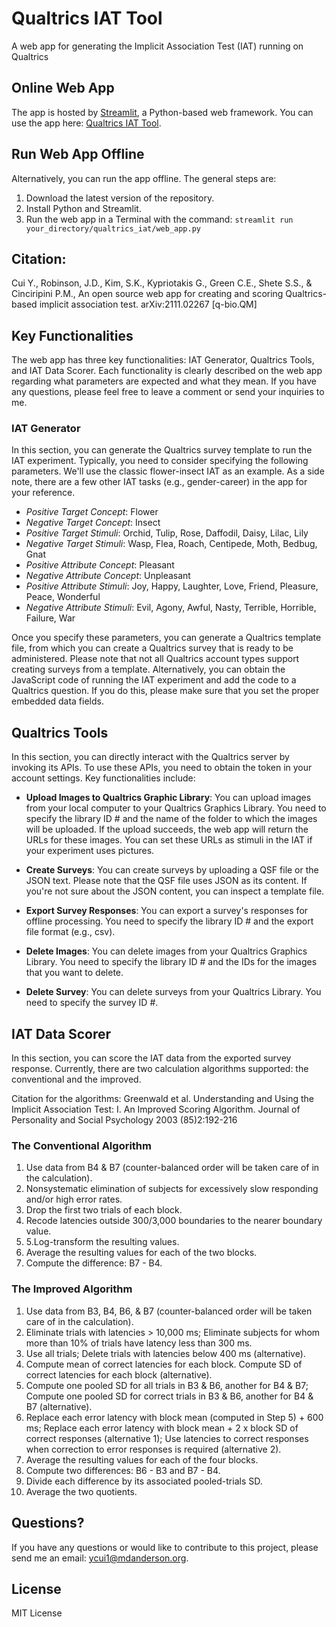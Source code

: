 # Qualtrics IAT Tool
A web app for generating the Implicit Association Test (IAT) running on Qualtrics

## Online Web App
The app is hosted by [Streamlit](https://streamlit.io/), a Python-based web framework. You can use the app here: 
[Qualtrics IAT Tool](https://share.streamlit.io/ycui1/qualtricsiat/qualtrics_iat/web_app.py).

## Run Web App Offline
Alternatively, you can run the app offline. The general steps are:
1. Download the latest version of the repository.
2. Install Python and Streamlit.
3. Run the web app in a Terminal with the command: `streamlit run your_directory/qualtrics_iat/web_app.py`

## Citation:
Cui Y., Robinson, J.D., Kim, S.K., Kypriotakis G., Green C.E., Shete S.S., & Cinciripini P.M., An open source web
app for creating and scoring Qualtrics-based implicit association test. arXiv:2111.02267 [q-bio.QM]

## Key Functionalities
The web app has three key functionalities: IAT Generator, Qualtrics Tools, and IAT Data Scorer. Each functionality
is clearly described on the web app regarding what parameters are expected and what they mean. If you have any
questions, please feel free to leave a comment or send your inquiries to me.

### IAT Generator
In this section, you can generate the Qualtrics survey template to run the IAT experiment. Typically, you
need to consider specifying the following parameters. We'll use the classic flower-insect IAT as an example. As
a side note, there are a few other IAT tasks (e.g., gender-career) in the app for your reference.

- *Positive Target Concept*: Flower
- *Negative Target Concept*: Insect
- *Positive Target Stimuli*: Orchid, Tulip, Rose, Daffodil, Daisy, Lilac, Lily
- *Negative Target Stimuli*: Wasp, Flea, Roach, Centipede, Moth, Bedbug, Gnat
- *Positive Attribute Concept*: Pleasant
- *Negative Attribute Concept*: Unpleasant
- *Positive Attribute Stimuli*: Joy, Happy, Laughter, Love, Friend, Pleasure, Peace, Wonderful
- *Negative Attribute Stimuli*: Evil, Agony, Awful, Nasty, Terrible, Horrible, Failure, War

Once you specify these parameters, you can generate a Qualtrics template file, from which you can create a Qualtrics
survey that is ready to be administered. Please note that not all Qualtrics account types support creating surveys
from a template. Alternatively, you can obtain the JavaScript code of running the IAT experiment and add the code
to a Qualtrics question. If you do this, please make sure that you set the proper embedded data fields.

## Qualtrics Tools
In this section, you can directly interact with the Qualtrics server by invoking its APIs. To use these APIs, you
need to obtain the token in your account settings. Key functionalities include:

- **Upload Images to Qualtrics Graphic Library**:
You can upload images from your local computer to your Qualtrics Graphics Library. You need to specify the library
ID # and the name of the folder to which the images will be uploaded. If the upload succeeds, the web app will return
the URLs for these images. You can set these URLs as stimuli in the IAT if your experiment uses pictures.

- **Create Surveys**:
You can create surveys by uploading a QSF file or the JSON text. Please note that the QSF file uses JSON as its 
content. If you're not sure about the JSON content, you can inspect a template file.

- **Export Survey Responses**:
You can export a survey's responses for offline processing. You need to specify the library ID # and the export file
format (e.g., csv).

- **Delete Images**:
You can delete images from your Qualtrics Graphics Library. You need to specify the library ID # and the IDs for 
the images that you want to delete.

- **Delete Survey**:
You can delete surveys from your Qualtrics Library. You need to specify the survey ID #.

## IAT Data Scorer
In this section, you can score the IAT data from the exported survey response. Currently, there are two calculation
algorithms supported: the conventional and the improved.

Citation for the algorithms: Greenwald et al. Understanding and Using the Implicit Association Test: I. An 
Improved Scoring Algorithm. Journal of Personality and Social Psychology 2003 (85)2:192-216

### The Conventional Algorithm
1. Use data from B4 & B7 (counter-balanced order will be taken care of in the calculation).
2. Nonsystematic elimination of subjects for excessively slow responding and/or high error rates.
3. Drop the first two trials of each block.
4. Recode latencies outside 300/3,000 boundaries to the nearer boundary value. 
5. 5.Log-transform the resulting values.
6. Average the resulting values for each of the two blocks.
7. Compute the difference: B7 - B4.

### The Improved Algorithm
1. Use data from B3, B4, B6, & B7 (counter-balanced order will be taken care of in the calculation).
2. Eliminate trials with latencies > 10,000 ms; Eliminate subjects for whom more than 10% of trials have latency 
less than 300 ms. 
3. Use all trials; Delete trials with latencies below 400 ms (alternative).
4. Compute mean of correct latencies for each block. Compute SD of correct latencies for each block (alternative).
5. Compute one pooled SD for all trials in B3 & B6, another for B4 & B7; Compute one pooled SD for correct trials 
in B3 & B6, another for B4 & B7 (alternative).
6. Replace each error latency with block mean (computed in Step 5) + 600 ms; Replace each error latency with 
block mean + 2 x block SD of correct responses (alternative 1); Use latencies to correct responses when correction to 
error responses is required (alternative 2).
7. Average the resulting values for each of the four blocks.
8. Compute two differences: B6 - B3 and B7 - B4.
9. Divide each difference by its associated pooled-trials SD.
10. Average the two quotients.

## Questions?
If you have any questions or would like to contribute to this project, please send me an email: ycui1@mdanderson.org.

## License
MIT License
